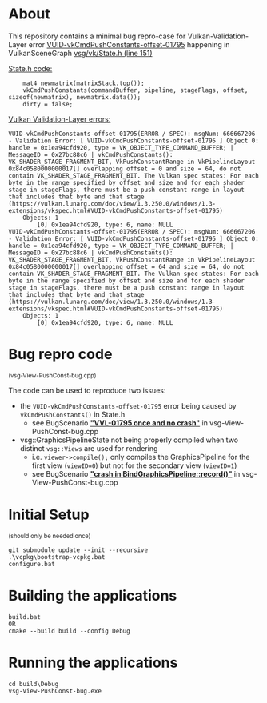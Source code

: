 # About

This repository contains a minimal bug repro-case for Vulkan-Validation-Layer error [VUID-vkCmdPushConstants-offset-01795](https://registry.khronos.org/vulkan/specs/1.3-extensions/man/html/vkCmdPushConstants.html#VUID-vkCmdPushConstants-offset-01795) happening in VulkanSceneGraph [vsg/vk/State.h (line 151)](https://github.com/vsg-dev/VulkanSceneGraph/blob/971e16413bd79bb74040563b167ee6009cd9106e/include/vsg/vk/State.h#L150-L152)

<u>State.h code:</u>

```
    mat4 newmatrix(matrixStack.top());
    vkCmdPushConstants(commandBuffer, pipeline, stageFlags, offset, sizeof(newmatrix), newmatrix.data());
    dirty = false;
```

<u>Vulkan Validation-Layer errors:</u>

```
VUID-vkCmdPushConstants-offset-01795(ERROR / SPEC): msgNum: 666667206 - Validation Error: [ VUID-vkCmdPushConstants-offset-01795 ] Object 0: handle = 0x1ea94cfd920, type = VK_OBJECT_TYPE_COMMAND_BUFFER; | MessageID = 0x27bc88c6 | vkCmdPushConstants(): VK_SHADER_STAGE_FRAGMENT_BIT, VkPushConstantRange in VkPipelineLayout 0x84c0580000000017[] overlapping offset = 0 and size = 64, do not contain VK_SHADER_STAGE_FRAGMENT_BIT. The Vulkan spec states: For each byte in the range specified by offset and size and for each shader stage in stageFlags, there must be a push constant range in layout that includes that byte and that stage (https://vulkan.lunarg.com/doc/view/1.3.250.0/windows/1.3-extensions/vkspec.html#VUID-vkCmdPushConstants-offset-01795)
    Objects: 1
        [0] 0x1ea94cfd920, type: 6, name: NULL
VUID-vkCmdPushConstants-offset-01795(ERROR / SPEC): msgNum: 666667206 - Validation Error: [ VUID-vkCmdPushConstants-offset-01795 ] Object 0: handle = 0x1ea94cfd920, type = VK_OBJECT_TYPE_COMMAND_BUFFER; | MessageID = 0x27bc88c6 | vkCmdPushConstants(): VK_SHADER_STAGE_FRAGMENT_BIT, VkPushConstantRange in VkPipelineLayout 0x84c0580000000017[] overlapping offset = 64 and size = 64, do not contain VK_SHADER_STAGE_FRAGMENT_BIT. The Vulkan spec states: For each byte in the range specified by offset and size and for each shader stage in stageFlags, there must be a push constant range in layout that includes that byte and that stage (https://vulkan.lunarg.com/doc/view/1.3.250.0/windows/1.3-extensions/vkspec.html#VUID-vkCmdPushConstants-offset-01795)
    Objects: 1
        [0] 0x1ea94cfd920, type: 6, name: NULL
```

# Bug repro code
<sup>(vsg-View-PushConst-bug.cpp)</sup>

The code can be used to reproduce two issues:
* the `VUID-vkCmdPushConstants-offset-01795` error being caused by `vkCmdPushConstants()` in State.h
    * see BugScenario <u>**"VVL-01795 once and no crash"**</u> in vsg-View-PushConst-bug.cpp
* vsg::GraphicsPipelineState not being properly compiled when two distinct `vsg::Views` are used for rendering
    * i.e. `viewer->compile();` only compiles the GraphicsPipeline for the first view (`viewID=0`) but not for the secondary view (`viewID=1`)
    * see BugScenario <u>**"crash in BindGraphicsPipeline::record()"**</u> in vsg-View-PushConst-bug.cpp

# Initial Setup
<sup>(should only be needed once)</sup>

```
git submodule update --init --recursive
.\vcpkg\bootstrap-vcpkg.bat
configure.bat
```

# Building the applications

```
build.bat
OR
cmake --build build --config Debug
```

# Running the applications

```
cd build\Debug
vsg-View-PushConst-bug.exe
```
